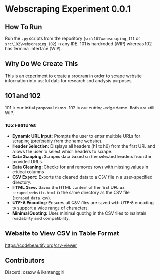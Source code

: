 # Webscraping Experiment 0.0.1

## How To Run
Run the `.py` scripts from the repository (`src\101\webscraping_101` or `src\102\webscraping_102`) in any IDE. 101 is hardcoded (WIP) whereas 102 has terminal interface (WIP).

## Why Do We Create This
This is an experiment to create a program in order to scrape website information into useful data for research and analysis purposes.

## 101 and 102
101 is our initial proposal demo. 102 is our cutting-edge demo. Both are still WIP.

### 102 Features
- **Dynamic URL Input:** Prompts the user to enter multiple URLs for scraping (preferably from the same website).
- **Header Selection:** Displays all headers (h1 to h6) from the first URL and allows the user to select which headers to scrape.
- **Data Scraping:** Scrapes data based on the selected headers from the provided URLs.
- **Data Cleaning:** Checks for and removes rows with missing values in critical columns.
- **CSV Export:** Exports the cleaned data to a CSV file in a user-specified directory.
- **HTML Save:** Saves the HTML content of the first URL as `scraped_website.html` in the same directory as the CSV file (`scraped_data.csv`).
- **UTF-8 Encoding:** Ensures all CSV files are saved with UTF-8 encoding to support a wide range of characters.
- **Minimal Quoting:** Uses minimal quoting in the CSV files to maintain readability and compatibility.

## Website to View CSV in Table Format
https://codebeautify.org/csv-viewer

## Contributors
Discord: osnxw & ikantenggiri